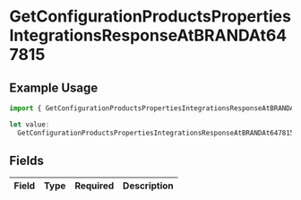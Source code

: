 # GetConfigurationProductsPropertiesIntegrationsResponseAtBRANDAt647815

## Example Usage

```typescript
import { GetConfigurationProductsPropertiesIntegrationsResponseAtBRANDAt647815 } from "@vercel/sdk/models/getconfigurationproductsop.js";

let value:
  GetConfigurationProductsPropertiesIntegrationsResponseAtBRANDAt647815 = {};
```

## Fields

| Field       | Type        | Required    | Description |
| ----------- | ----------- | ----------- | ----------- |